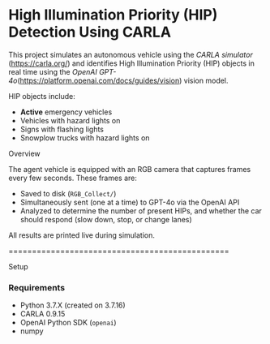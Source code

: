 # High Illumination Priority (HIP) Detection Using CARLA

This project simulates an autonomous vehicle using the *CARLA simulator* (https://carla.org/) and identifies High Illumination Priority (HIP) objects in real time using the *OpenAI GPT-4o*(https://platform.openai.com/docs/guides/vision) vision model.

HIP objects include:
- **Active** emergency vehicles
- Vehicles with hazard lights on
- Signs with flashing lights
- Snowplow trucks with hazard lights on

Overview

The agent vehicle is equipped with an RGB camera that captures frames every few seconds. These frames are:
- Saved to disk (`RGB_Collect/`)
- Simultaneously sent (one at a time) to GPT-4o via the OpenAI API
- Analyzed to determine the number of present HIPs, and whether the car should respond (slow down, stop, or change lanes)

All results are printed live during simulation.

===============================================

Setup

### Requirements
- Python 3.7.X (created on 3.7.16)
- CARLA 0.9.15
- OpenAI Python SDK (`openai`)
- numpy
